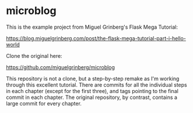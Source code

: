 # microblog
This is the example project from Miguel Grinberg's Flask Mega Tutorial:

  https://blog.miguelgrinberg.com/post/the-flask-mega-tutorial-part-i-hello-world

Clone the original here:

 https://github.com/miguelgrinberg/microblog
 
This repository is not a clone, but a step-by-step remake as I'm working through this excellent tutorial. There are commits for all the individual steps in each chapter (except for the first three), and tags pointing to the final commit in each chapter. The original repository, by contrast, contains a large commit for every chapter.
